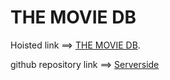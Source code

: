 # THE MOVIE DB

Hoisted link ==> [THE MOVIE DB](https://movie-project-db.vercel.app).

github repository link ==> [Serverside](https://github.com/mdmasudrana271/moviebd-server)
